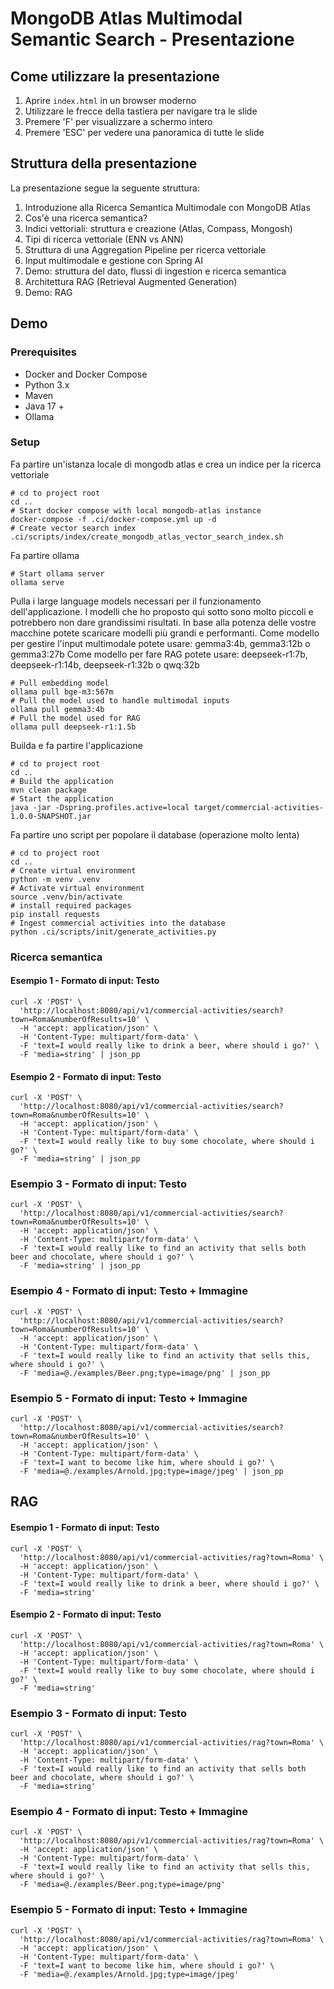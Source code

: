 # MongoDB Atlas Multimodal Semantic Search - Presentazione

## Come utilizzare la presentazione

1. Aprire `index.html` in un browser moderno
2. Utilizzare le frecce della tastiera per navigare tra le slide
3. Premere 'F' per visualizzare a schermo intero
4. Premere 'ESC' per vedere una panoramica di tutte le slide

## Struttura della presentazione

La presentazione segue la seguente struttura:
1. Introduzione alla Ricerca Semantica Multimodale con MongoDB Atlas
2. Cos'è una ricerca semantica?
3. Indici vettoriali: struttura e creazione (Atlas, Compass, Mongosh)
4. Tipi di ricerca vettoriale (ENN vs ANN)
5. Struttura di una Aggregation Pipeline per ricerca vettoriale
6. Input multimodale e gestione con Spring AI
7. Demo: struttura del dato, flussi di ingestion e ricerca semantica
8. Architettura RAG (Retrieval Augmented Generation)
9. Demo: RAG

## Demo 

### Prerequisites
- Docker and Docker Compose
- Python 3.x
- Maven
- Java 17 +
- Ollama

### Setup

Fa partire un'istanza locale di mongodb atlas e crea un indice per la ricerca vettoriale
```shell
# cd to project root
cd ..
# Start docker compose with local mongodb-atlas instance
docker-compose -f .ci/docker-compose.yml up -d
# Create vector search index
.ci/scripts/index/create_mongodb_atlas_vector_search_index.sh
```

Fa partire ollama
```shell
# Start ollama server
ollama serve
```

Pulla i large language models necessari per il funzionamento dell'applicazione.
I modelli che ho proposto qui sotto sono molto piccoli e potrebbero non dare grandissimi risultati.
In base alla potenza delle vostre macchine potete scaricare modelli più grandi e performanti.
Come modello per gestire l'input multimodale potete usare: gemma3:4b, gemma3:12b o gemma3:27b
Come modello per fare RAG potete usare: deepseek-r1:7b, deepseek-r1:14b, deepseek-r1:32b o qwq:32b
```shell
# Pull embedding model
ollama pull bge-m3:567m
# Pull the model used to handle multimodal inputs
ollama pull gemma3:4b
# Pull the model used for RAG 
ollama pull deepseek-r1:1.5b
```

Builda e fa partire l'applicazione
```shell
# cd to project root
cd ..
# Build the application
mvn clean package
# Start the application
java -jar -Dspring.profiles.active=local target/commercial-activities-1.0.0-SNAPSHOT.jar
```

Fa partire uno script per popolare il database (operazione molto lenta)
```shell
# cd to project root
cd ..
# Create virtual environment
python -m venv .venv
# Activate virtual environment
source .venv/bin/activate
# install required packages
pip install requests
# Ingest commercial activities into the database
python .ci/scripts/init/generate_activities.py
```

### Ricerca semantica

#### Esempio 1 - Formato di input: Testo
```shell
curl -X 'POST' \
  'http://localhost:8080/api/v1/commercial-activities/search?town=Roma&numberOfResults=10' \
  -H 'accept: application/json' \
  -H 'Content-Type: multipart/form-data' \
  -F 'text=I would really like to drink a beer, where should i go?' \
  -F 'media=string' | json_pp
```

#### Esempio 2 - Formato di input: Testo
```shell
curl -X 'POST' \
  'http://localhost:8080/api/v1/commercial-activities/search?town=Roma&numberOfResults=10' \
  -H 'accept: application/json' \
  -H 'Content-Type: multipart/form-data' \
  -F 'text=I would really like to buy some chocolate, where should i go?' \
  -F 'media=string' | json_pp
```

### Esempio 3 - Formato di input: Testo
```shell
curl -X 'POST' \
  'http://localhost:8080/api/v1/commercial-activities/search?town=Roma&numberOfResults=10' \
  -H 'accept: application/json' \
  -H 'Content-Type: multipart/form-data' \
  -F 'text=I would really like to find an activity that sells both beer and chocolate, where should i go?' \
  -F 'media=string' | json_pp
```

### Esempio 4 - Formato di input: Testo + Immagine
```shell
curl -X 'POST' \
  'http://localhost:8080/api/v1/commercial-activities/search?town=Roma&numberOfResults=10' \
  -H 'accept: application/json' \
  -H 'Content-Type: multipart/form-data' \
  -F 'text=I would really like to find an activity that sells this, where should i go?' \
  -F 'media=@./examples/Beer.png;type=image/png' | json_pp
```

### Esempio 5 - Formato di input: Testo + Immagine
```shell
curl -X 'POST' \
  'http://localhost:8080/api/v1/commercial-activities/search?town=Roma&numberOfResults=10' \
  -H 'accept: application/json' \
  -H 'Content-Type: multipart/form-data' \
  -F 'text=I want to become like him, where should i go?' \
  -F 'media=@./examples/Arnold.jpg;type=image/jpeg' | json_pp
```

## RAG

#### Esempio 1 - Formato di input: Testo
```shell
curl -X 'POST' \
  'http://localhost:8080/api/v1/commercial-activities/rag?town=Roma' \
  -H 'accept: application/json' \
  -H 'Content-Type: multipart/form-data' \
  -F 'text=I would really like to drink a beer, where should i go?' \
  -F 'media=string' 
```

#### Esempio 2 - Formato di input: Testo
```shell
curl -X 'POST' \
  'http://localhost:8080/api/v1/commercial-activities/rag?town=Roma' \
  -H 'accept: application/json' \
  -H 'Content-Type: multipart/form-data' \
  -F 'text=I would really like to buy some chocolate, where should i go?' \
  -F 'media=string'
```

### Esempio 3 - Formato di input: Testo
```shell
curl -X 'POST' \
  'http://localhost:8080/api/v1/commercial-activities/rag?town=Roma' \
  -H 'accept: application/json' \
  -H 'Content-Type: multipart/form-data' \
  -F 'text=I would really like to find an activity that sells both beer and chocolate, where should i go?' \
  -F 'media=string'
```

### Esempio 4 - Formato di input: Testo + Immagine
```shell
curl -X 'POST' \
  'http://localhost:8080/api/v1/commercial-activities/rag?town=Roma' \
  -H 'accept: application/json' \
  -H 'Content-Type: multipart/form-data' \
  -F 'text=I would really like to find an activity that sells this, where should i go?' \
  -F 'media=@./examples/Beer.png;type=image/png' 
```

### Esempio 5 - Formato di input: Testo + Immagine
```shell
curl -X 'POST' \
  'http://localhost:8080/api/v1/commercial-activities/rag?town=Roma' \
  -H 'accept: application/json' \
  -H 'Content-Type: multipart/form-data' \
  -F 'text=I want to become like him, where should i go?' \
  -F 'media=@./examples/Arnold.jpg;type=image/jpeg'
```





